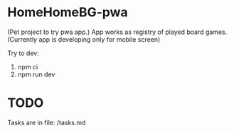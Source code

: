 # HomeHomeBG-pwa

(Pet project to try pwa app.)
App works as registry of played board games.
(Currently app is developing only for mobile screen)

Try to dev:

1. npm ci
2. npm run dev

# TODO

Tasks are in file: /tasks.md
